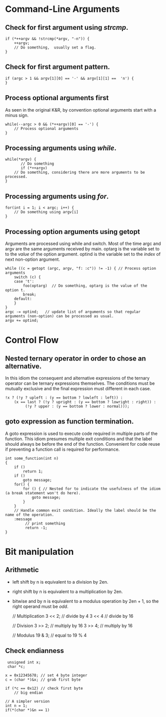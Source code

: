 

# Command-Line Arguments


## Check for first argument using *strcmp*.

    if (*++argv && !strcmp(*argv, "-n")) {
    	++argv;
    	// Do something,  usually set a flag.
    }


## Check for first argument pattern.

    if (argc > 1 && argv[1][0] == '-' && argv[1][1] ==  'n') {        
    }


## Process optional arguments first

As seen in the original K&R, by convention optional arguments start with a minus sign. 

    while(--argc > 0 && (*++argv)[0] == '-') {
    	// Process optional arguments
    }


## Processing arguments using *while*.

    while(*argv) {
           // Do something
           if (*++argv)
    	// Do something, considering there are more arguments to be processed.
    }


## Processing arguments using *for*.

    
    for(int i = 1; i < argc; i++) {
    	// Do something using argv[i]
    }


## Processing option arguments using getopt

Arguments are processed using while and switch. 
Most of the time argc and argv are the same arguments received by main.
optarg is the variable set to to the *value* of the  option argument.
optind is the variable set to the *index* of next non-option argument.

    while ((c = getopt (argc, argv, "f: :c")) != -1) { // Process option arguments
    	switch (c) {
    	case 't':
    		foo(optarg)  // Do something, optarg is the value of the option t.
    		break;
    	default:
    	}
    }
    argc -= optind;   // update list of arguments so that regular arguments (non-option) can be processed as usual.
    argv += optind;


# Control Flow


## Nested ternary operator in order to chose an alternative.

In  this  idiom the  consequent  and  alternative expressions  of  the
ternary operator  can be ternary  expressions themselves.
The conditions must be mutually exclusive and the final expression must 
different in each case.

    !x ? (!y ? upleft : (y == bottom ? lowleft : left)) :
        (x == last ? (!y ? upright : (y == bottom ? lowright : right)) :
    		 (!y ? upper : (y == bottom ? lower : normal)));


## goto expression as function termination.

A goto expression  is used to execute code required  in multiple parts
of the  function.  This  idiom presumes  multiple exit  conditions and
that the label should always be before the end of the function.
Convenient for  code reuse if preventing a function call  is required
for performance.

    int some_function(int n) 
    {
    	if ()
    		return 1;
    	if ()
    		goto message;
    	for() {
    		for () { // Nested for to indicate the usefulness of the idiom (a break statement won't do here).
    			goto message;
    		}
    	}
    	// Handle common exit condition. Ideally the label should be the name of the operation.
    	:message
    		 // print something
    		 return -1;
    }


# Bit manipulation


## Arithmetic

-   left shift by n is equivalent to a division by 2en.
-   right shift by n is equivalent to a multiplication by 2en.
-   bitwise and by n is equivalent to a modulus operation by 2en + 1, so
    the right operand must be *odd*.

    
    // Multiplication
    3 << 2; // divide by 4
    3 << 4  // divide by 16
    
    // Division
    3 >> 2; // multiply by 16
    3 >> 4;  // multiply by 16
    
    // Modulus
    19 & 3;    // equal to  19 % 4 


## Check endianness

    
     unsigned int x;
     char *c;
    
    x = 0x12345678; // set 4 byte integer
    c = (char *)&x; // grab first byte
    
    if (*c == 0x12) // check first byte
    	// big endian
    
    // A simpler version
    int n = 1;
    if(*(char *)&n == 1)


